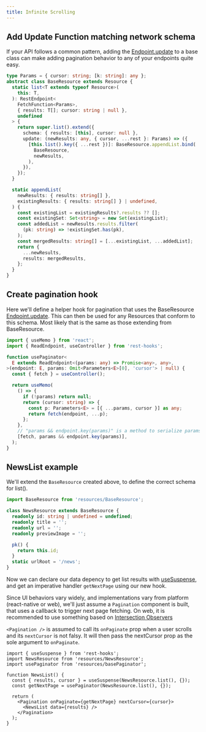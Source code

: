 ```yaml
---
title: Infinite Scrolling
---
```


## Add Update Function matching network schema

If your API follows a common pattern, adding the [Endpoint.update](/rest/api/Endpoint#update)
to a base class can make adding pagination behavior to any of your endpoints quite easy.

```typescript
type Params = { cursor: string; [k: string]: any };
abstract class BaseResource extends Resource {
  static list<T extends typeof Resource>(
    this: T,
  ): RestEndpoint<
    FetchFunction<Params>,
    { results: T[]; cursor: string | null },
    undefined
  > {
    return super.list().extend({
      schema: { results: [this], cursor: null },
      update: (newResults: any, { cursor, ...rest }: Params) => ({
        [this.list().key({ ...rest })]: BaseResource.appendList.bind(
          BaseResource,
          newResults,
        ),
      }),
    });
  }

  static appendList(
    newResults: { results: string[] },
    existingResults: { results: string[] } | undefined,
  ) {
    const existingList = existingResults?.results ?? [];
    const existingSet: Set<string> = new Set(existingList);
    const addedList = newResults.results.filter(
      (pk: string) => !existingSet.has(pk),
    );
    const mergedResults: string[] = [...existingList, ...addedList];
    return {
      ...newResults,
      results: mergedResults,
    };
  }
}
```

## Create pagination hook

Here we'll define a helper hook for pagination that uses the BaseResource
[Endpoint.update](/rest/api/Endpoint#update).
This can then be used for any Resources that conform to this schema. Most likely
that is the same as those extending from BaseResource.

```typescript
import { useMemo } from 'react';
import { ReadEndpoint, useController } from 'rest-hooks';

function usePaginator<
  E extends ReadEndpoint<(params: any) => Promise<any>, any>,
>(endpoint: E, params: Omit<Parameters<E>[0], 'cursor'> | null) {
  const { fetch } = useController();

  return useMemo(
    () => {
      if (!params) return null;
      return (cursor: string) => {
        const p: Parameters<E> = [{ ...params, cursor }] as any;
        return fetch(endpoint, ...p);
      };
    },
    // "params && endpoint.key(params)" is a method to serialize params
    [fetch, params && endpoint.key(params)],
  );
}
```

## NewsList example

We'll extend the `BaseResource` created above, to define the correct
schema for list().

```typescript
import BaseResource from 'resources/BaseResource';

class NewsResource extends BaseResource {
  readonly id: string | undefined = undefined;
  readonly title = '';
  readonly url = '';
  readonly previewImage = '';

  pk() {
    return this.id;
  }
  static urlRoot = '/news';
}
```

Now we can declare our data depency to get list results with [useSuspense](../api/useSuspense),
and get an imperative handler `getNextPage` using our new hook.

Since UI behaviors vary widely, and implementations vary from platform (react-native or web),
we'll just assume a `Pagination` component is built, that uses a callback to trigger next
page fetching. On web, it is recommended to use something based on [Intersection Observers](https://developer.mozilla.org/en-US/docs/Web/API/Intersection_Observer_API)

`<Pagination />` is assumed to call its `onPaginate` prop when a user scrolls and its
`nextCursor` is not falsy. It will then pass the nextCursor prop as the sole argument to
`onPaginate`.

```tsx
import { useSuspense } from 'rest-hooks';
import NewsResource from 'resources/NewsResource';
import usePaginator from 'resources/basePaginator';

function NewsList() {
  const { results, cursor } = useSuspense(NewsResource.list(), {});
  const getNextPage = usePaginator(NewsResource.list(), {});

  return (
    <Pagination onPaginate={getNextPage} nextCursor={cursor}>
      <NewsList data={results} />
    </Pagination>
  );
}
```

